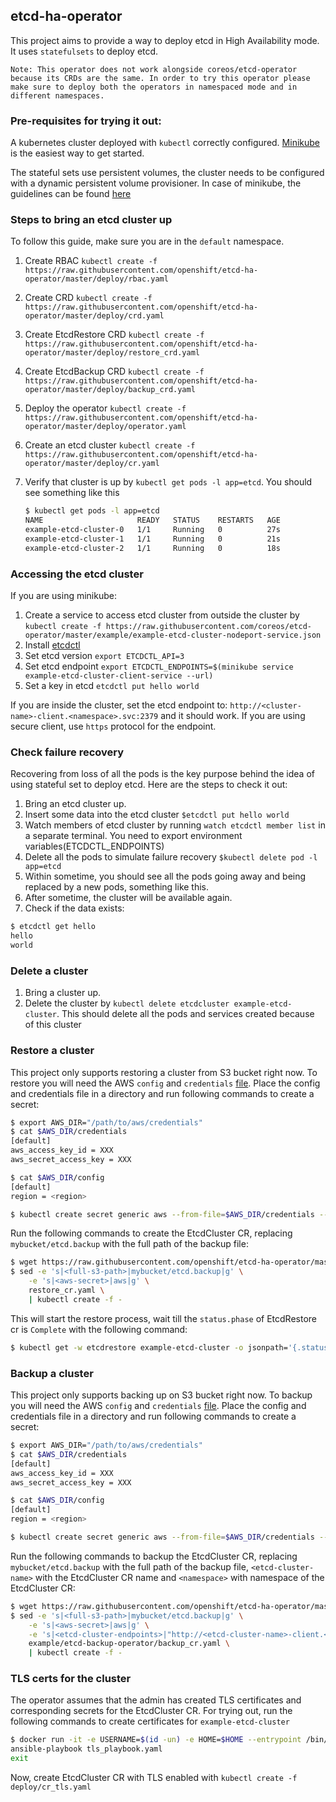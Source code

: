 ## etcd-ha-operator

This project aims to provide a way to deploy etcd in High Availability mode.  It uses `statefulsets` to deploy etcd.

`Note: This operator does not work alongside coreos/etcd-operator because its CRDs are the same. In order to try this operator please make sure to deploy both the operators in namespaced mode and in different namespaces.`

### Pre-requisites for trying it out:

A kubernetes cluster deployed with `kubectl` correctly configured. [Minikube](https://github.com/kubernetes/minikube/) is the easiest way to get started.

The stateful sets use persistent volumes, the cluster needs to be configured with a dynamic persistent volume provisioner. In case of minikube, the guidelines can be found [here](https://github.com/kubernetes/minikube/blob/master/docs/persistent_volumes.md)

### Steps to bring an etcd cluster up

To follow this guide, make sure you are in the `default` namespace.

1. Create RBAC `kubectl create -f https://raw.githubusercontent.com/openshift/etcd-ha-operator/master/deploy/rbac.yaml`
2. Create CRD `kubectl create -f https://raw.githubusercontent.com/openshift/etcd-ha-operator/master/deploy/crd.yaml`
3. Create EtcdRestore CRD `kubectl create -f https://raw.githubusercontent.com/openshift/etcd-ha-operator/master/deploy/restore_crd.yaml`
4. Create EtcdBackup CRD `kubectl create -f https://raw.githubusercontent.com/openshift/etcd-ha-operator/master/deploy/backup_crd.yaml`
5. Deploy the operator `kubectl create -f https://raw.githubusercontent.com/openshift/etcd-ha-operator/master/deploy/operator.yaml`
6. Create an etcd cluster `kubectl create -f https://raw.githubusercontent.com/openshift/etcd-ha-operator/master/deploy/cr.yaml`
7. Verify that cluster is up by `kubectl get pods -l app=etcd`. You should see something like this

    ```bash
    $ kubectl get pods -l app=etcd
    NAME                     READY   STATUS    RESTARTS   AGE
    example-etcd-cluster-0   1/1     Running   0          27s
    example-etcd-cluster-1   1/1     Running   0          21s
    example-etcd-cluster-2   1/1     Running   0          18s
    ```

### Accessing the etcd cluster

If you are using minikube:

1. Create a service to access etcd cluster from outside the cluster by `kubectl create -f https://raw.githubusercontent.com/coreos/etcd-operator/master/example/example-etcd-cluster-nodeport-service.json`
2. Install [etcdctl](https://coreos.com/etcd/docs/latest/getting-started-with-etcd.html)
3. Set etcd version `export ETCDCTL_API=3`
4. Set etcd endpoint `export ETCDCTL_ENDPOINTS=$(minikube service example-etcd-cluster-client-service --url)`
5. Set a key in etcd `etcdctl put hello world`

If you are inside the cluster, set the etcd endpoint to: `http://<cluster-name>-client.<namespace>.svc:2379` and it should work. If you are using secure client, use `https` protocol for the endpoint.

### Check failure recovery

Recovering from loss of all the pods is the key purpose behind the idea of using stateful set to deploy etcd. Here are the steps to check it out:


1. Bring an etcd cluster up.
2. Insert some data into the etcd cluster `$etcdctl put hello world`
3. Watch members of etcd cluster by running `watch etcdctl member list` in a separate terminal. You need to export environment variables(ETCDCTL_ENDPOINTS)
4. Delete all the pods to simulate failure recovery `$kubectl delete pod -l app=etcd `
5. Within sometime, you should see all the pods going away and being replaced by a new pods, something like this.
6. After sometime, the cluster will be available again. 
7. Check if the data exists:

```bash
$ etcdctl get hello
hello
world
```

### Delete a cluster
1. Bring a cluster up.
2. Delete the cluster by `kubectl delete etcdcluster example-etcd-cluster`. This should delete all the pods and services created because of this cluster 

### Restore a cluster

This project only supports restoring a cluster from S3 bucket right now. To restore you will need the AWS `config` and `credentials` [file](https://docs.aws.amazon.com/cli/latest/userguide/cli-configure-files.html). Place the config and credentials file in a directory and run following commands to create a secret:

```bash
$ export AWS_DIR="/path/to/aws/credentials"
$ cat $AWS_DIR/credentials
[default]
aws_access_key_id = XXX
aws_secret_access_key = XXX

$ cat $AWS_DIR/config
[default]
region = <region>

$ kubectl create secret generic aws --from-file=$AWS_DIR/credentials --from-file=$AWS_DIR/config
```

Run the following commands to create the EtcdCluster CR, replacing `mybucket/etcd.backup` with the full path of the backup file:

```bash
$ wget https://raw.githubusercontent.com/openshift/etcd-ha-operator/master/deploy/restore_cr.yaml
$ sed -e 's|<full-s3-path>|mybucket/etcd.backup|g' \
    -e 's|<aws-secret>|aws|g' \
    restore_cr.yaml \
    | kubectl create -f -
```

This will start the restore process, wait till the `status.phase` of EtcdRestore cr is `Complete` with the following command:

```bash
$ kubectl get -w etcdrestore example-etcd-cluster -o jsonpath='{.status.phase}'
```

### Backup a cluster
This project only supports backing up on S3 bucket right now. To backup you will need the AWS `config` and `credentials` [file](https://docs.aws.amazon.com/cli/latest/userguide/cli-configure-files.html). Place the config and credentials file in a directory and run following commands to create a secret:

```bash
$ export AWS_DIR="/path/to/aws/credentials"
$ cat $AWS_DIR/credentials
[default]
aws_access_key_id = XXX
aws_secret_access_key = XXX

$ cat $AWS_DIR/config
[default]
region = <region>

$ kubectl create secret generic aws --from-file=$AWS_DIR/credentials --from-file=$AWS_DIR/config
```

Run the following commands to backup the EtcdCluster CR, replacing `mybucket/etcd.backup` with the full path of the backup file, `<etcd-cluster-name>` with the EtcdCluster CR name and  `<namespace>` with namespace of the EtcdCluster CR:


```bash
$ wget https://raw.githubusercontent.com/openshift/etcd-ha-operator/master/deploy/backup_cr.yaml
$ sed -e 's|<full-s3-path>|mybucket/etcd.backup|g' \
    -e 's|<aws-secret>|aws|g' \
    -e 's|<etcd-cluster-endpoints>|"http://<etcd-cluster-name>-client.<namespace>.svc.cluster.local:2379"|g' \
    example/etcd-backup-operator/backup_cr.yaml \
    | kubectl create -f -
```

### TLS certs for the cluster
The operator assumes that the admin has created TLS certificates and corresponding secrets for the EtcdCluster CR. For trying out, run the following commands to create certificates for `example-etcd-cluster`

```bash
$ docker run -it -e USERNAME=$(id -un) -e HOME=$HOME --entrypoint /bin/bash -u $(id -u):0 -w $(pwd) -v $HOME:$HOME:Z quay.io/operator-framework/ansible-operator  -c 'echo "${USERNAME}:x:$(id -u):$(id -g)::${HOME}:/bin/bash" >>/etc/passwd && bash'
ansible-playbook tls_playbook.yaml
exit
``` 

Now, create EtcdCluster CR with TLS enabled with `kubectl create -f deploy/cr_tls.yaml`